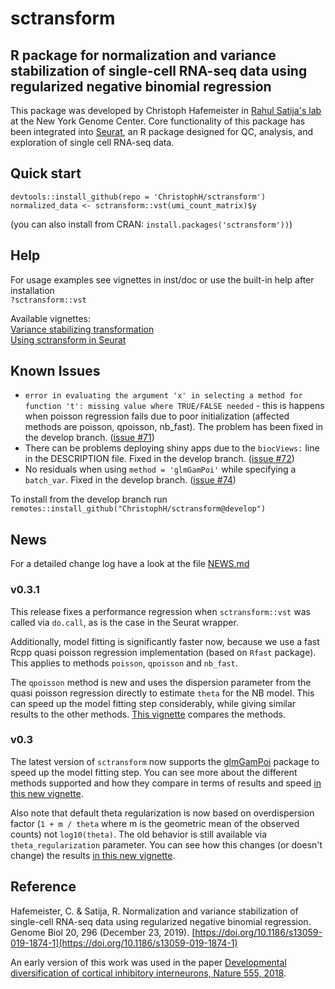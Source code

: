 # sctransform
## R package for normalization and variance stabilization of single-cell RNA-seq data using regularized negative binomial regression

This package was developed by Christoph Hafemeister in [Rahul Satija's lab](https://satijalab.org/) at the New York Genome Center. Core functionality of this package has been integrated into [Seurat](https://satijalab.org/seurat/), an R package designed for QC, analysis, and exploration of single cell RNA-seq data.

## Quick start
`devtools::install_github(repo = 'ChristophH/sctransform')`  
`normalized_data <- sctransform::vst(umi_count_matrix)$y`

(you can also install from CRAN: `install.packages('sctransform'))`)

## Help
For usage examples see vignettes in inst/doc or use the built-in help after installation  
`?sctransform::vst`  

Available vignettes:  
[Variance stabilizing transformation](https://rawgit.com/ChristophH/sctransform/master/supplement/variance_stabilizing_transformation.html)  
[Using sctransform in Seurat](https://rawgit.com/ChristophH/sctransform/master/supplement/seurat.html)  

## Known Issues

* `error in evaluating the argument 'x' in selecting a method for function 't': missing value where TRUE/FALSE needed` - this is happens when poisson regression fails due to poor initialization (affected methods are poisson, qpoisson, nb_fast). The problem has been fixed in the develop branch. ([issue #71](https://github.com/ChristophH/sctransform/issues/71))
* There can be problems deploying shiny apps due to the `biocViews:` line in the DESCRIPTION file. Fixed in the develop branch. ([issue #72](https://github.com/ChristophH/sctransform/issues/72))
* No residuals when using `method = 'glmGamPoi'` while specifying a `batch_var`. Fixed in the develop branch. ([issue #74](https://github.com/ChristophH/sctransform/issues/74))

To install from the develop branch run `remotes::install_github("ChristophH/sctransform@develop")`

## News
For a detailed change log have a look at the file [NEWS.md](https://github.com/ChristophH/sctransform/blob/master/NEWS.md)

### v0.3.1
This release fixes a performance regression when `sctransform::vst` was called via `do.call`, as is the case in the Seurat wrapper. 

Additionally, model fitting is significantly faster now, because we use a fast Rcpp quasi poisson regression implementation (based on `Rfast` package). This applies to methods `poisson`, `qpoisson` and `nb_fast`.

The `qpoisson` method is new and uses the dispersion parameter from the quasi poisson regression directly to estimate `theta` for the NB model. This can speed up the model fitting step considerably, while giving similar results to the other methods. [This vignette](https://rawgit.com/ChristophH/sctransform/master/supplement/method_comparison.html) compares the methods.

### v0.3
The latest version of `sctransform` now supports the [glmGamPoi](https://github.com/const-ae/glmGamPoi) package to speed up the model fitting step. You can see more about the different methods supported and how they compare in terms of results and speed [in this new vignette](https://rawgit.com/ChristophH/sctransform/master/supplement/method_comparison.html).

Also note that default theta regularization is now based on overdispersion factor (`1 + m / theta` where m is the geometric mean of the observed counts) not `log10(theta)`. The old behavior is still available via `theta_regularization` parameter. You can see how this changes (or doesn't change) the results [in this new vignette](https://rawgit.com/ChristophH/sctransform/master/supplement/theta_regularization.html).


## Reference
Hafemeister, C. & Satija, R. Normalization and variance stabilization of single-cell RNA-seq data using regularized negative binomial regression. Genome Biol 20, 296 (December 23, 2019). [https://doi.org/10.1186/s13059-019-1874-1](https://doi.org/10.1186/s13059-019-1874-1)

An early version of this work was used in the paper [Developmental diversification of cortical inhibitory interneurons, Nature 555, 2018](https://github.com/ChristophH/in-lineage).
